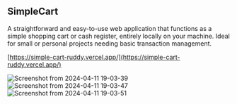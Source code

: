 ## SimpleCart

A straightforward and easy-to-use web application that functions as a simple shopping cart or cash register, entirely locally on your machine. Ideal for small or personal projects needing basic transaction management. 

[https://simple-cart-ruddy.vercel.app/](https://simple-cart-ruddy.vercel.app/)

![Screenshot from 2024-04-11 19-03-39](https://github.com/pekerleke/simple-cart/assets/70078302/d35e7127-cbff-4ced-b5d3-fcc65912dcc4)
![Screenshot from 2024-04-11 19-03-47](https://github.com/pekerleke/simple-cart/assets/70078302/926d693a-a171-49f9-8979-fea13b03c4c0)
![Screenshot from 2024-04-11 19-03-51](https://github.com/pekerleke/simple-cart/assets/70078302/0e3c1294-f22c-43c8-887c-f7da01af75eb)
